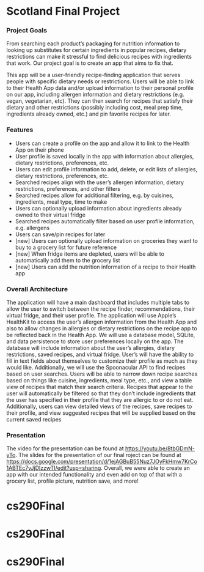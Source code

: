 # Scotland Final Project

### Project Goals

From searching each product’s packaging for nutrition information to looking up substitutes for certain ingredients in popular recipes, dietary restrictions can make it stressful to find delicious recipes with ingredients that work. Our project goal is to create an app that aims to fix that.

This app will be a user-friendly recipe-finding application that serves people with specific dietary needs or restrictions. Users will be able to link to their Health App data and/or upload information to their personal profile on our app, including allergen information and dietary restrictions (e.g. vegan, vegetarian, etc). They can then search for recipes that satisfy their dietary and other restrictions (possibly including cost, meal prep time, ingredients already owned, etc.) and pin favorite recipes for later.

### Features
-  Users can create a profile on the app and allow it to link to the Health App on their phone
-  User profile is saved locally in the app with information about allergies, dietary restrictions, preferences, etc.
-  Users can edit profile information to add, delete, or edit lists of allergies, dietary restrictions, preferences, etc.
-  Searched recipes align with the user’s allergen information, dietary restrictions, preferences, and other filters
-  Searched recipes allow for additional filtering, e.g. by cuisines, ingredients, meal type, time to make
-  Users can optionally upload information about ingredients already owned to their virtual fridge
-  Searched recipes automatically filter based on user profile information, e.g. allergens
-  Users can save/pin recipes for later 
-  [new] Users can optionally upload information on groceries they want to buy to a grocery list for future reference
-  [new] When fridge items are depleted, users will be able to automatically add them to the grocery list
-  [new] Users can add the nutrition information of a recipe to their Health app

### Overall Architecture

The application will have a main dashboard that includes multiple tabs to allow the user to switch between the recipe finder, recommendations, their virtual fridge, and their user profile. The application will use Apple’s HealthKit to access the user’s allergen information from the Health App and also to allow changes in allergies or dietary restrictions on the recipe app to be reflected back in the Health App. We will use a database model, SQLite, and data persistence to store user preferences locally on the app. The database will include information about the user’s allergies, dietary restrictions, saved recipes, and virtual fridge. User’s will have the ability to fill in text fields about themselves to customize their profile as much as they would like. Additionally, we will use the Spoonacular API to find recipes based on user searches. Users will be able to narrow down recipe searches based on things like cuisine, ingredients, meal type, etc., and view a table view of recipes that match their search criteria. Recipes that appear to the user will automatically be filtered so that they don’t include ingredients that the user has specified in their profile that they are allergic to or do not eat. Additionally, users can view detailed views of the recipes, save recipes to their profile, and view suggested recipes that will be supplied based on the current saved recipes 

### Presentation

The video for the presentation can be found at https://youtu.be/8tbGDmN-yTo. The slides for the presentation of our final roject can be found at https://docs.google.com/presentation/d/1ejAGBuB55Nuz7JOyFkHmw7KrCo1ABTEc7vJjDlzzwTI/edit?usp=sharing. Overall, we were able to create an app with our intended functionality and even add on top of that with a grocery list, profile picture, nutrition save, and more!
# cs290Final
# cs290Final
# cs290Final
